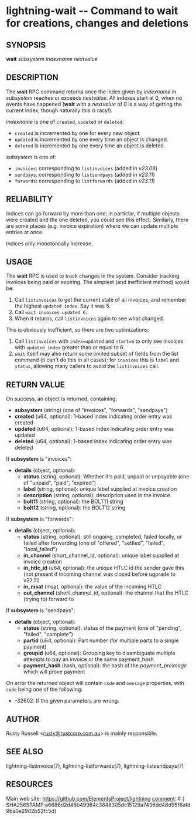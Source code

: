 lightning-wait -- Command to wait for creations, changes and deletions
======================================================================

SYNOPSIS
--------

**wait** *subsystem* *indexname* *nextvalue*

DESCRIPTION
-----------

The **wait** RPC command returns once the index given by *indexname*
in *subsystem* reaches or exceeds *nextvalue*.  All indexes start at 0, when no
events have happened (**wait** with a *nextvalue* of 0 is a way of getting
the current index, though naturally this is racy!).

*indexname* is one of `created`, `updated` or `deleted`:

- `created` is incremented by one for every new object.
- `updated` is incremented by one every time an object is changed.
- `deleted` is incremented by one every time an object is deleted.

*subsystem* is one of:

- `invoices`: corresponding to `listinvoices` (added in *v23.08*)
- `sendpays`: corresponding to `listsendpays` (added in *v23.11*)
- `forwards`: corresponding to `listforwards` (added in *v23.11*)


RELIABILITY
-----------

Indices can go forward by more than one; in particlar, if multiple
objects were created and the one deleted, you could see this effect.
Similarly, there are some places (e.g. invoice expiration) where we
can update multiple entries at once.

Indices only monotoncally increase.

USAGE
-----

The **wait** RPC is used to track changes in the system.  Consider
tracking invoices being paid or expiring.  The simplest (and
inefficient method) would be:

1. Call `listinvoices` to get the current state of all invoices, and
   remember the highest `updated_index`.  Say it was 5.
2. Call `wait invoices updated 6`.
3. When it returns, call `listinvoices` again to see what changed.

This is obviously inefficient, so there are two optimizations:

1. Call `listinvoices` with `index=updated` and `start=6` to only see invoices
   with `updated_index` greater than or equal to 6.
2. `wait` itself may also return some limited subset of fields from the list
   command (it can't do this in all cases); for `invoices` this is `label`
   and `status`, allowing many callers to avoid the `listinvoices` call.

RETURN VALUE
------------
[comment]: # (GENERATE-FROM-SCHEMA-START)
On success, an object is returned, containing:

- **subsystem** (string) (one of "invoices", "forwards", "sendpays")
- **created** (u64, optional): 1-based index indicating order entry was created
- **updated** (u64, optional): 1-based index indicating order entry was updated
- **deleted** (u64, optional): 1-based index indicating order entry was deleted

If **subsystem** is "invoices":

  - **details** (object, optional):
    - **status** (string, optional): Whether it's paid, unpaid or unpayable (one of "unpaid", "paid", "expired")
    - **label** (string, optional): unique label supplied at invoice creation
    - **description** (string, optional): description used in the invoice
    - **bolt11** (string, optional): the BOLT11 string
    - **bolt12** (string, optional): the BOLT12 string

If **subsystem** is "forwards":

  - **details** (object, optional):
    - **status** (string, optional): still ongoing, completed, failed locally, or failed after forwarding (one of "offered", "settled", "failed", "local\_failed")
    - **in\_channel** (short\_channel\_id, optional): unique label supplied at invoice creation
    - **in\_htlc\_id** (u64, optional): the unique HTLC id the sender gave this (not present if incoming channel was closed before ugprade to v22.11)
    - **in\_msat** (msat, optional): the value of the incoming HTLC
    - **out\_channel** (short\_channel\_id, optional): the channel that the HTLC (trying to) forward to

If **subsystem** is "sendpays":

  - **details** (object, optional):
    - **status** (string, optional): status of the payment (one of "pending", "failed", "complete")
    - **partid** (u64, optional): Part number (for multiple parts to a single payment)
    - **groupid** (u64, optional): Grouping key to disambiguate multiple attempts to pay an invoice or the same payment\_hash
    - **payment\_hash** (hash, optional): the hash of the *payment\_preimage* which will prove payment

[comment]: # (GENERATE-FROM-SCHEMA-END)

On error the returned object will contain `code` and `message` properties,
with `code` being one of the following:

- -32602: If the given parameters are wrong.

AUTHOR
------

Rusty Russell <<rusty@rustcorp.com.au>> is mainly
responsible.

SEE ALSO
--------

lightning-listinvoice(7), lightning-listforwards(7), lightning-listsendpays(7)

RESOURCES
---------

Main web site: <https://github.com/ElementsProject/lightning>
[comment]: # ( SHA256STAMP:a6686d2d46b49984c3848305dc15129a7436dd48d95f6afd9ba0e2902b52fc5d)
